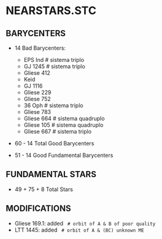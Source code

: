 # NEARSTARS.STC

## BARYCENTERS

- 14 Bad Barycenters:
	- EPS Ind       # sistema triplo
	- GJ 1245       # sistema triplo
	- Gliese 412
	- Keid
	- GJ 1116
	- Gliese 229
	- Gliese 752
	- 36 Oph        # sistema triplo
	- Gliese 783
	- Gliese 664    # sistema quadruplo
	- Gliese 105    # sistema quadruplo
	- Gliese 667    # sistema triplo

- 60 - 14 Total Good Barycenters
- 51 - 14 Good Fundamental Barycenters

## FUNDAMENTAL STARS

- 49 + 75 + 8 Total Stars

## MODIFICATIONS

- Gliese 169.1: added ` # orbit of A & B of poor quality`
- LTT 1445: added ` # orbit of A & (BC) unknown ME`
